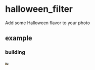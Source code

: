 # halloween_filter
Add some Halloween flavor to your photo 
## example
### building
<img src="building.jpg" style="width:10px">

